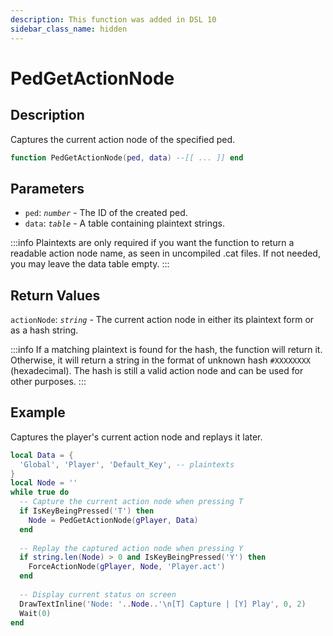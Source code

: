 ```yaml
---
description: This function was added in DSL 10
sidebar_class_name: hidden
---
```


# PedGetActionNode

## Description

Captures the current action node of the specified ped.

```lua
function PedGetActionNode(ped, data) --[[ ... ]] end
```

## Parameters

- `ped`: _`number`_ - The ID of the created ped.
- `data`: _`table`_ - A table containing plaintext strings.

:::info
Plaintexts are only required if you want the function to return a readable action node name, as seen in uncompiled .cat files. If not needed, you may leave the data table empty.
:::

## Return Values

`actionNode`: _`string`_ - The current action node in either its plaintext form or as a hash string.

:::info
If a matching plaintext is found for the hash, the function will return it. Otherwise, it will return a string in the format of unknown hash `#XXXXXXXX` (hexadecimal). The hash is still a valid action node and can be used for other purposes.
:::

## Example

Captures the player's current action node and replays it later.
```lua
local Data = {
  'Global', 'Player', 'Default_Key', -- plaintexts
}
local Node = ''
while true do
  -- Capture the current action node when pressing T
  if IsKeyBeingPressed('T') then
    Node = PedGetActionNode(gPlayer, Data)
  end
  
  -- Replay the captured action node when pressing Y
  if string.len(Node) > 0 and IsKeyBeingPressed('Y') then
    ForceActionNode(gPlayer, Node, 'Player.act')
  end
  
  -- Display current status on screen
  DrawTextInline('Node: '..Node..'\n[T] Capture | [Y] Play', 0, 2)
  Wait(0)
end
```

